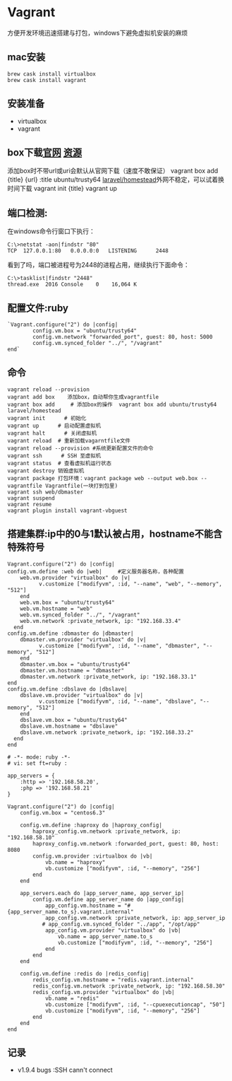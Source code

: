 # Vagrant

方便开发环境迅速搭建与打包，windows下避免虚拟机安装的麻烦

## mac安装

```
brew cask install virtualbox
brew cask install vagrant
```

## 安装准备

- virtualbox
- vagrant

## box下载[官网](https://app.vagrantup.com/boxes/search?provider=virtualbox) [资源](http://www.vagrantbox.es/)

添加box时不带url或uri会默认从官网下载（速度不敢保证） vagrant box add {title} {url} :title ubuntu/trusty64 [laravel/homestead](https://vagrantcloud.com/laravel/boxes/homestead/versions/3.0.0/providers/virtualbox.box)外网不稳定，可以试着换时间下载 vagrant init {title} vagrant up

## 端口检测:

在windows命令行窗口下执行：

```
C:\>netstat -aon|findstr "80"
TCP  127.0.0.1:80   0.0.0.0:0   LISTENING      2448
```

看到了吗，端口被进程号为2448的进程占用，继续执行下面命令：

```
C:\>tasklist|findstr "2448"
thread.exe  2016 Console    0    16,064 K
```

## 配置文件:ruby

```
`Vagrant.configure("2") do |config|
        config.vm.box = "ubuntu/trusty64"
        config.vm.network "forwarded_port", guest: 80, host: 5000
        config.vm.synced_folder "../", "/vagrant"
end`
```

## 命令

```
vagrant reload --provision
vagrant add box    添加box，自动帮你生成vagrantfile
vagrant box add     # 添加box的操作  vagrant box add ubuntu/trusty64 laravel/homestead
vagrant init      # 初始化
vagrant up      # 启动配置虚拟机
vagrant halt      # 关闭虚拟机
vagrant reload  # 重新加载vagarntfile文件
vagrant reload --provision #系统更新配置文件的命令
vagrant ssh      # SSH 至虚拟机
vagrant status  # 查看虚拟机运行状态
vagrant destroy 销毁虚拟机
vagrant package 打包环境：vagrant package web --output web.box --vagrantfile Vagrantfile(一块打到包里)
vagrant ssh web/dbmaster
vagrant suspend
vagrant resume
vagrant plugin install vagrant-vbguest
```

## 搭建集群:ip中的0与1默认被占用，hostname不能含特殊符号

```
Vagrant.configure("2") do |config|
config.vm.define :web do |web|     #定义服务器名称，各种配置
    web.vm.provider "virtualbox" do |v|
          v.customize ["modifyvm", :id, "--name", "web", "--memory", "512"]
    end
    web.vm.box = "ubuntu/trusty64"
    web.vm.hostname = "web"
    web.vm.synced_folder "../", "/vagrant"
    web.vm.network :private_network, ip: "192.168.33.4"
  end
config.vm.define :dbmaster do |dbmaster|
    dbmaster.vm.provider "virtualbox" do |v|
          v.customize ["modifyvm", :id, "--name", "dbmaster", "--memory", "512"]
    end
    dbmaster.vm.box = "ubuntu/trusty64"
    dbmaster.vm.hostname = "dbmaster"
    dbmaster.vm.network :private_network, ip: "192.168.33.1"
end
config.vm.define :dbslave do |dbslave|
    dbslave.vm.provider "virtualbox" do |v|
          v.customize ["modifyvm", :id, "--name", "dbslave", "--memory", "512"]
    end
    dbslave.vm.box = "ubuntu/trusty64"
    dbslave.vm.hostname = "dbslave"
    dbslave.vm.network :private_network, ip: "192.168.33.2"
  end
end

# -*- mode: ruby -*-
# vi: set ft=ruby :

app_servers = {
    :http => '192.168.58.20',
    :php => '192.168.58.21'
}

Vagrant.configure("2") do |config|
    config.vm.box = "centos6.3"

    config.vm.define :haproxy do |haproxy_config|
        haproxy_config.vm.network :private_network, ip: "192.168.58.10"
        haproxy_config.vm.network :forwarded_port, guest: 80, host: 8080
        config.vm.provider :virtualbox do |vb|
            vb.name = "haproxy"
            vb.customize ["modifyvm", :id, "--memory", "256"]
        end
    end

    app_servers.each do |app_server_name, app_server_ip|
        config.vm.define app_server_name do |app_config|
            app_config.vm.hostname = "#{app_server_name.to_s}.vagrant.internal"
            app_config.vm.network :private_network, ip: app_server_ip
           # app_config.vm.synced_folder "../app", "/opt/app"
            app_config.vm.provider "virtualbox" do |vb|
                vb.name = app_server_name.to_s
                vb.customize ["modifyvm", :id, "--memory", "256"]
            end
        end
    end

    config.vm.define :redis do |redis_config|
        redis_config.vm.hostname = "redis.vagrant.internal"
        redis_config.vm.network :private_network, ip: "192.168.58.30"
        redis_config.vm.provider "virtualbox" do |vb|
            vb.name = "redis"
            vb.customize ["modifyvm", :id, "--cpuexecutioncap", "50"]
            vb.customize ["modifyvm", :id, "--memory", "256"]
        end
    end
end
```

## 记录

- v1.9.4 bugs :SSH cann't connect
